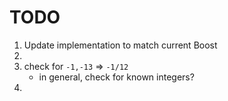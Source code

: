 TODO
====

1. Update implementation to match current Boost
2. 
3. check for `-1,-13` => `-1/12`
	-	in general, check for known integers?
4. 
